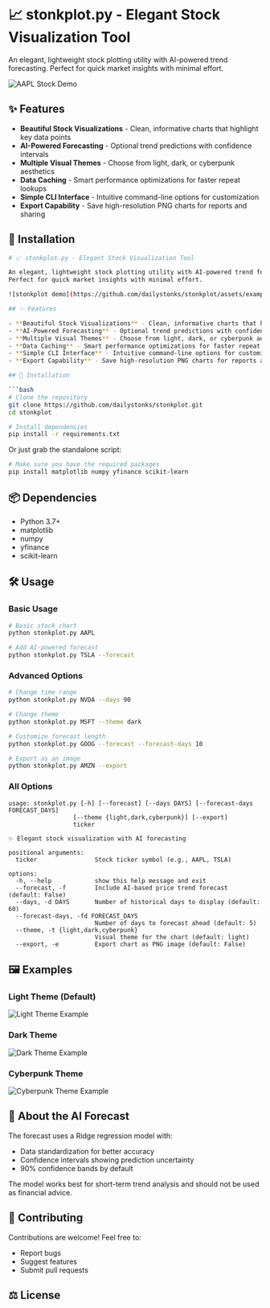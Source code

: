 # 📈 stonkplot.py - Elegant Stock Visualization Tool

An elegant, lightweight stock plotting utility with AI-powered trend forecasting.
Perfect for quick market insights with minimal effort.

![AAPL Stock Demo](https://i.imgur.com/example.png)

## ✨ Features

- **Beautiful Stock Visualizations** - Clean, informative charts that highlight key data points
- **AI-Powered Forecasting** - Optional trend predictions with confidence intervals
- **Multiple Visual Themes** - Choose from light, dark, or cyberpunk aesthetics
- **Data Caching** - Smart performance optimizations for faster repeat lookups
- **Simple CLI Interface** - Intuitive command-line options for customization
- **Export Capability** - Save high-resolution PNG charts for reports and sharing

## 🚀 Installation

```bash
# 📈 stonkplot.py - Elegant Stock Visualization Tool

An elegant, lightweight stock plotting utility with AI-powered trend forecasting.
Perfect for quick market insights with minimal effort.

![stonkplot demo](https://github.com/dailystonks/stonkplot/assets/example/stonkplot_demo.png)

## ✨ Features

- **Beautiful Stock Visualizations** - Clean, informative charts that highlight key data points
- **AI-Powered Forecasting** - Optional trend predictions with confidence intervals
- **Multiple Visual Themes** - Choose from light, dark, or cyberpunk aesthetics
- **Data Caching** - Smart performance optimizations for faster repeat lookups
- **Simple CLI Interface** - Intuitive command-line options for customization
- **Export Capability** - Save high-resolution PNG charts for reports and sharing

## 🚀 Installation

```bash
# Clone the repository
git clone https://github.com/dailystonks/stonkplot.git
cd stonkplot

# Install dependencies
pip install -r requirements.txt
```

Or just grab the standalone script:

```bash
# Make sure you have the required packages
pip install matplotlib numpy yfinance scikit-learn
```

## 📦 Dependencies

- Python 3.7+
- matplotlib
- numpy
- yfinance
- scikit-learn

## 🛠️ Usage

### Basic Usage

```bash
# Basic stock chart
python stonkplot.py AAPL

# Add AI-powered forecast
python stonkplot.py TSLA --forecast
```

### Advanced Options

```bash
# Change time range
python stonkplot.py NVDA --days 90

# Change theme
python stonkplot.py MSFT --theme dark

# Customize forecast length
python stonkplot.py GOOG --forecast --forecast-days 10

# Export as an image
python stonkplot.py AMZN --export
```

### All Options

```
usage: stonkplot.py [-h] [--forecast] [--days DAYS] [--forecast-days FORECAST_DAYS]
                  [--theme {light,dark,cyberpunk}] [--export]
                  ticker

✨ Elegant stock visualization with AI forecasting

positional arguments:
  ticker                Stock ticker symbol (e.g., AAPL, TSLA)

options:
  -h, --help            show this help message and exit
  --forecast, -f        Include AI-based price trend forecast (default: False)
  --days, -d DAYS       Number of historical days to display (default: 60)
  --forecast-days, -fd FORECAST_DAYS
                        Number of days to forecast ahead (default: 5)
  --theme, -t {light,dark,cyberpunk}
                        Visual theme for the chart (default: light)
  --export, -e          Export chart as PNG image (default: False)
```

## 🖼️ Examples

### Light Theme (Default)
![Light Theme Example](https://github.com/dailystonks/stonkplot/assets/example/light_theme.png)

### Dark Theme 
![Dark Theme Example](https://github.com/dailystonks/stonkplot/assets/example/dark_theme.png)

### Cyberpunk Theme
![Cyberpunk Theme Example](https://github.com/dailystonks/stonkplot/assets/example/cyberpunk_theme.png)

## 🔮 About the AI Forecast

The forecast uses a Ridge regression model with:

- Data standardization for better accuracy
- Confidence intervals showing prediction uncertainty
- 90% confidence bands by default

The model works best for short-term trend analysis and should not be used as financial advice.

## 🤝 Contributing

Contributions are welcome! Feel free to:

- Report bugs
- Suggest features
- Submit pull requests

## ⚖️ License